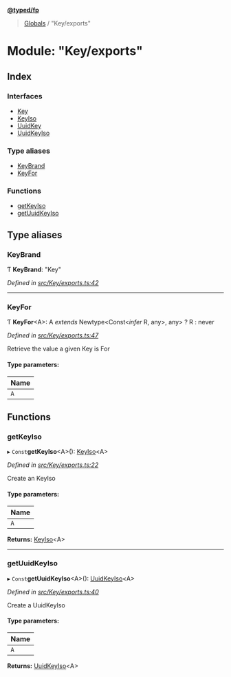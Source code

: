 **[@typed/fp](../README.md)**

> [Globals](../globals.md) / "Key/exports"

# Module: "Key/exports"

## Index

### Interfaces

* [Key](../interfaces/_key_exports_.key.md)
* [KeyIso](../interfaces/_key_exports_.keyiso.md)
* [UuidKey](../interfaces/_key_exports_.uuidkey.md)
* [UuidKeyIso](../interfaces/_key_exports_.uuidkeyiso.md)

### Type aliases

* [KeyBrand](_key_exports_.md#keybrand)
* [KeyFor](_key_exports_.md#keyfor)

### Functions

* [getKeyIso](_key_exports_.md#getkeyiso)
* [getUuidKeyIso](_key_exports_.md#getuuidkeyiso)

## Type aliases

### KeyBrand

Ƭ  **KeyBrand**: \"Key\"

*Defined in [src/Key/exports.ts:42](https://github.com/TylorS/typed-fp/blob/ac98ca1/src/Key/exports.ts#L42)*

___

### KeyFor

Ƭ  **KeyFor**\<A>: A *extends* Newtype\<Const\<*infer* R, any>, any> ? R : never

*Defined in [src/Key/exports.ts:47](https://github.com/TylorS/typed-fp/blob/ac98ca1/src/Key/exports.ts#L47)*

Retrieve the value a given Key is For

#### Type parameters:

Name |
------ |
`A` |

## Functions

### getKeyIso

▸ `Const`**getKeyIso**\<A>(): [KeyIso](../interfaces/_key_exports_.keyiso.md)\<A>

*Defined in [src/Key/exports.ts:22](https://github.com/TylorS/typed-fp/blob/ac98ca1/src/Key/exports.ts#L22)*

Create an KeyIso<A>

#### Type parameters:

Name |
------ |
`A` |

**Returns:** [KeyIso](../interfaces/_key_exports_.keyiso.md)\<A>

___

### getUuidKeyIso

▸ `Const`**getUuidKeyIso**\<A>(): [UuidKeyIso](../interfaces/_key_exports_.uuidkeyiso.md)\<A>

*Defined in [src/Key/exports.ts:40](https://github.com/TylorS/typed-fp/blob/ac98ca1/src/Key/exports.ts#L40)*

Create a UuidKeyIso<A>

#### Type parameters:

Name |
------ |
`A` |

**Returns:** [UuidKeyIso](../interfaces/_key_exports_.uuidkeyiso.md)\<A>
